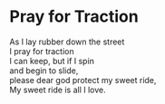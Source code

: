 # Pray for Traction

As I lay rubber down the street\
I pray for traction\
I can keep, but if I spin\
and begin to slide,\
please dear god protect my sweet ride,\
My sweet ride is all I love.
